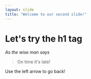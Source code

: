 ```yaml
---
layout: slide
title: "Welcome to our second slide!"
---
```

# Let's try the h1 tag
*As the wise man says*
> On time it's late!

Use the left arrow to go back!
